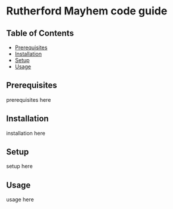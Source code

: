 # Rutherford Mayhem code guide

## Table of Contents

- [Prerequisites](#prerequisites)
- [Installation](#installation)
- [Setup](#setup)
- [Usage](#usage)

## Prerequisites

prerequisites here

## Installation

installation here

## Setup

setup here

## Usage

usage here
